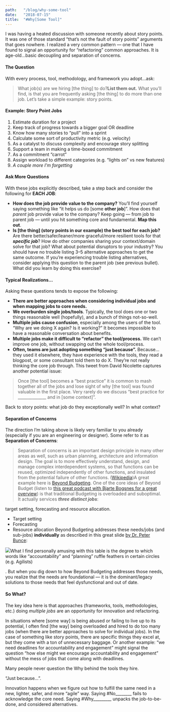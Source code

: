 ```yaml
---
path:	"/blog/why-some-tool"
date:	"2018-07-15"
title:	"#Why[Some Tool]"
---
```


I was having a heated discussion with someone recently about story points. It was one of those standard “that’s not the fault of story points” arguments that goes nowhere. I realized a very common pattern — one that I have found to signal an opportunity for “refactoring” common approaches. It is age-old…basic decoupling and separation of concerns.

#### The Question

With every process, tool, methodology, and framework you adopt…ask:


> What job(s) are we hiring [the thing] to do?**List them out.** What you’ll find, is that you are frequently asking [the thing] to do more than one job. Let’s take a simple example: story points.

#### Example: Story Point Jobs

1. Estimate duration for a project
2. Keep track of progress towards a bigger goal OR deadline
3. Know how many stories to “pull” into a sprint
4. Calculate some sort of productivity metric (e.g. velocity)
5. As a catalyst to discuss complexity and encourage story splitting
6. Support a team in making a time-boxed commitment
7. As a commitment “carrot”
8. Assign workload to different categories (e.g. “lights on” vs new features)
9. *A couple more I’m forgetting*
#### Ask More Questions

With these jobs explicitly described, take a step back and consider the following for **EACH JOB**:

* **How does the job provide value to the company?** You’ll find yourself saying something like “it helps us do [some **other job**]”. How does that *parent* job provide value to the company? Keep going — from job to parent job — until you hit something core and fundamental. **Map this out**.
* **Is [the thing] (story points in our example) the best tool for each job?** Are there better/safer/leaner/more graceful/more resilient tools for that ***specific job***? How do other companies sharing your context/domain solve for that job? What about potential disruptors to your industry? You should have no trouble listing 3–5 alternative approaches to get the same outcome. If you’re experiencing trouble listing alternatives, consider applying this question to the parent job (see previous bullet).
What did you learn by doing this exercise?

#### Typical Realizations…

Asking these questions tends to expose the following:

* **There are better approaches when considering individual jobs and when mapping jobs to core needs.**
* **We overburden single jobs/tools**. Typically, the tool does one or two things reasonable well (hopefully), and a bunch of things not-so-well.
* **Multiple jobs cause confusion**, especially among the users of the tool. “Why are we doing X again? Is it working?” It becomes impossible to have a reasonable conversation about benefits.
* **Multiple jobs make it difficult to “refactor” the tool/process.** We can’t improve one job, without swapping out the whole tool/process.
* **Often, teams are just adopting something “just because”.** Because…they used it elsewhere, they have experience with the tools, they read a blogpost, or some consultant told them to do X. They’re not really thinking the core job through.
This tweet from David Nicolette captures another potential issue:


> [](https://twitter.com/davenicolette/status/1018280131998052353?s=21)Once [the tool] becomes a “best practice” it is common to mash together all of the jobs and lose sight of why [the tool] was found valuable in the first place. Very rarely do we discuss “best practice for \_\_\_\_\_\_\_\_\_\_\_\_\_\_ and in [some context]”.

Back to story points: what job do they exceptionally well? In what context?

#### Separation of Concerns

The direction I’m taking above is likely very familiar to you already (especially if you are an engineering or designer). Some refer to it as **Separation of Concerns**:


> Separation of concerns is an important design principle in many other areas as well, such as urban planning, architecture and information design. The goal is to more effectively understand, design, and manage complex interdependent systems, so that functions can be reused, optimized independently of other functions, and insulated from the potential failure of other functions. ([Wikipedia](https://en.m.wikipedia.org/wiki/Separation_of_concerns))A great example here is [Beyond Budgeting](https://bbrt.org/). One of the core ideas of Beyond Budget (listen to [this great podcast with Bjarte Bogsnes for a great overview](http://www.bosslevelpodcast.com/bjarte-bogsnes-and-beyond-budgeting/)) is that traditional Budgeting is overloaded and suboptimal. It actually services ***three distinct jobs***:

target setting, forecasting and resource allocation.

* Target setting
* Forecasting
* Resource allocation
Beyond Budgeting addresses these needs/jobs (and sub-jobs) **individually** as described in this great slide [by Dr. Peter Bunce](https://www.slideshare.net/mobile/LESSConf/the-beyond-budgeting-principles):

![](/images/1*q6Zc8LtOD-M_BhFbHu_A3w@2x.jpeg)What I find personally amusing with this table is the degree to which words like “accountability” and “planning” ruffle feathers in certain circles (e.g. Agilists)

. But when you dig down to how Beyond Budgeting addresses those needs, you realize that the needs are foundational — it is the dominant/legacy solutions to those needs that feel dysfunctional and out of date.

#### So What?

The key idea here is that approaches (frameworks, tools, methodologies, etc.) doing *multiple jobs* are an opportunity for innovation and refactoring.

In situations where [some way] is being abused or failing to live up to its potential, I often find [the way] being overloaded and hired to do too many jobs (when there are better approaches to solve for individual jobs). In the case of something like story points, there are specific things they excel at, but they come with a ton of unnecessary baggage. Or another example: “we need deadlines for accountability and engagement” might signal the question “how else might we encourage accountability and engagement” without the mess of jobs that come along with deadlines.

Many people never question the Why behind the tools they hire.

“Just because…”.

Innovation happens when we figure out how to fulfill the same need in a new, lighter, safer, and more “agile” way. Saying #No\_\_\_\_\_\_\_\_ fails to acknowledge the core need. Saying #Why\_\_\_\_\_\_\_\_\_ unpacks the job-to-be-done, and considered alternatives.

